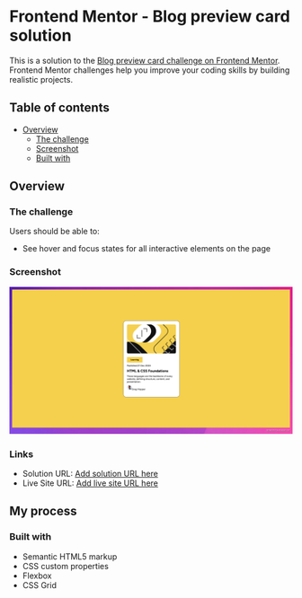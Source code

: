 # Frontend Mentor - Blog preview card solution

This is a solution to the [Blog preview card challenge on Frontend Mentor](https://www.frontendmentor.io/challenges/blog-preview-card-ckPaj01IcS). Frontend Mentor challenges help you improve your coding skills by building realistic projects.

## Table of contents

- [Overview](#overview)
  - [The challenge](#the-challenge)
  - [Screenshot](#screenshot)
  - [Built with](#built-with)

## Overview

### The challenge

Users should be able to:

- See hover and focus states for all interactive elements on the page

### Screenshot

![Design preview for the Blog preview card coding challenge](./image.png)

### Links

- Solution URL: [Add solution URL here](https://github.com/nabilroslizar/preview-card)
- Live Site URL: [Add live site URL here](https://nabilroslizar.github.io/preview-card/)

## My process

### Built with

- Semantic HTML5 markup
- CSS custom properties
- Flexbox
- CSS Grid
